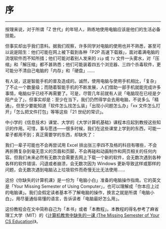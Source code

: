 # 序

---

按理来说，对于所谓「Z 世代」的年轻人，熟练地使用电脑应该是他们的生活必备技能。

但事实却出乎我们意料。据我们观察，许多同学对电脑的使用也并不熟悉，甚至可以说是陌生：他们可能在网上被下载到各种「P2P 高速下载器」，面对着满电脑的流氓软件而不知所措；他们可能对着别人发来的 `zip` 或 `7z` 文件一头雾水，对「压缩」和「解压缩」都不甚熟悉；他们可能装着四五个浏览器、三四个杀毒软件，更可能分不清自己电脑的「内存」和「硬盘」……

有人说，这是智能手机的普及造成的。诚然，使用电脑与使用手机相比，「复杂」了不止一个数量级；而随着智能手机的不断发展，人们借助一部手机就能完成许多事情，电脑似乎已经不再需要了。可是，尽管几年前就有人说「电脑现在已经是夕阳产业了」，但事实却是：至少在当下，我们仍然得学会去用电脑，不说多么「精通」，但至少要能知道「软件怎么找怎么装」「出现小问题怎么办」「xx 文件怎么打开」「怎么把文件打包」等等这些「21 世纪的常识」。

中小学的《信息技术》课堂、大学的《大学计算机基础》课程本应起到教授这些知识的作用。可惜，事与愿违——很多时候，我们在这些课堂上学到的东西，可能一辈子都用不到；真正需要学的东西，却缺失了：

我们一辈子可能也不会再尝试用 Excel 排出张三李四不及格的科目有哪些，不会再折腾复杂到毫无意义的页眉和页脚，不会再碰和动画制作和网页相关的任何内容。但我们未来必然有无数次会需要去网上下载一个新的软件，会无数次遇到各种各样的软件错误、闪退或者崩溃，会无数次因为 Windows 更新导致这样或那样的问题，会无数次遇到电脑沾上垃圾软件而奇慢无比无法使用……

这份《你缺失的计算机课》是一份为「电脑小白」准备的电脑操作指南。它的英文是「Your Missing Semester of Using Computer」，也可以理解成「你本应上过的电脑课」。我们会假定读者基本不了解电脑的操作，换言之就是所谓「电脑小白」，用尽量通俗易懂的语言，告诉读者「电脑最好怎么用」。

这份教程会在文中简称自己为「本书」或者「本教程」。本教程的得名参考了麻省理工大学（MIT）的《[计算机教育中缺失的一课 (The Missing Semester of Your CS Education)](https://missing.csail.mit.edu/)》。